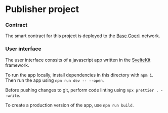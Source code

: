 # Publisher project

### Contract

The smart contract for this project is deployed to the [Base Goerli](https://goerli.basescan.org/) network.

### User interface

The user interface conssits of a javascript app written in the [SvelteKit](https://kit.svelte.dev/) framework.

To run the app locally, install dependencies in this directory with `npm i`. Then run the app using `npm run dev -- --open`.

Before pushing changes to git, perform code linting using `npx prettier . --write`.

To create a production version of the app, use `npm run build`.
